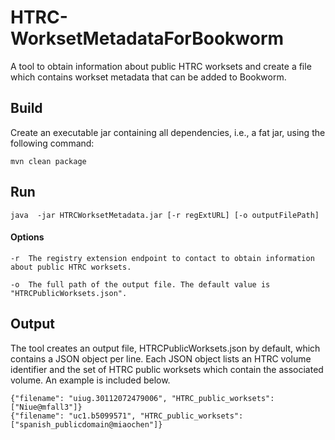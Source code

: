 # HTRC-WorksetMetadataForBookworm

A tool to obtain information about public HTRC worksets and create a file
which contains workset metadata that can be added to Bookworm. 

## Build

Create an executable jar containing all dependencies, i.e., a fat jar, using
the following command:
```
mvn clean package
```

## Run
```
java  -jar HTRCWorksetMetadata.jar [-r regExtURL] [-o outputFilePath]
```

#### Options
```
-r  The registry extension endpoint to contact to obtain information about public HTRC worksets.

-o  The full path of the output file. The default value is "HTRCPublicWorksets.json".
```

## Output

The tool creates an output file, HTRCPublicWorksets.json by default, which
contains a JSON object per line. Each JSON object lists an HTRC volume identifier and
the set of HTRC public worksets which contain the associated volume. An
example is included below.

```
{"filename": "uiug.30112072479006", "HTRC_public_worksets": ["Niue@mfall3"]}
{"filename": "uc1.b5099571", "HTRC_public_worksets": ["spanish_publicdomain@miaochen"]}
```
